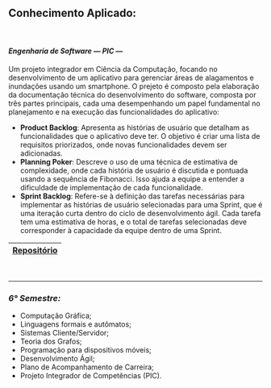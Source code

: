 ## **Conhecimento Aplicado:**

</br>

#### ***Engenharia de Software — PIC —***
Um projeto integrador em Ciência da Computação, focando no desenvolvimento de um aplicativo para gerenciar áreas de alagamentos e inundações usando um smartphone. O prejeto é composto pela elaboração da documentação técnica do desenvolvimento do software, composta por três partes principais, cada uma desempenhando um papel fundamental no planejamento e na execução das funcionalidades do aplicativo:
 - **Product Backlog**: Apresenta as histórias de usuário que detalham as funcionalidades que o aplicativo deve ter. O objetivo é criar uma lista de requisitos priorizados, onde novas funcionalidades devem ser adicionadas.
 - **Planning Poker**: Descreve o uso de uma técnica de estimativa de complexidade, onde cada história de usuário é discutida e pontuada usando a sequência de Fibonacci. Isso ajuda a equipe a entender a dificuldade de implementação de cada funcionalidade.
 - **Sprint Backlog**: Refere-se à definição das tarefas necessárias para implementar as histórias de usuário selecionadas para uma Sprint, que é uma iteração curta dentro do ciclo de desenvolvimento ágil. Cada tarefa tem uma estimativa de horas, e o total de tarefas selecionadas deve corresponder à capacidade da equipe dentro de uma Sprint.

| <a href="https://github.com/LoukasLoukanos/Ciencia-da-Computacao/tree/master/SEMESTRES%20BCC%20-%20Conhecimento%20Aplicado/5%C2%B0%20Semestre/PIC%20-%20Engenharia%20de%20Software">Repositório</a> |
|:-:|

</br>

<hr>

### ***6° Semestre:***
- Computação Gráfica;
- Linguagens formais e autômatos;
- Sistemas Cliente/Servidor;
- Teoria dos Grafos;
- Programação para dispositivos móveis;
- Desenvolvimento Ágil;
- Plano de Acompanhamento de Carreira;
- Projeto Integrador de Competências (PIC).
